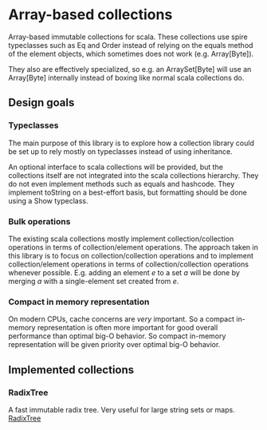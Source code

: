# Array-based collections

Array-based immutable collections for scala. These collections use spire typeclasses such as Eq and Order instead of relying on the equals method of the element objects, which sometimes does not work (e.g. Array[Byte]).

They also are effectively specialized, so e.g. an ArraySet[Byte] will use an Array[Byte] internally instead of boxing like normal scala collections do.

## Design goals

### Typeclasses

The main purpose of this library is to explore how a collection library could be set up to rely mostly on
typeclasses instead of using inheritance.

An optional interface to scala collections will be provided, but the collections itself are not integrated
into the scala collections hierarchy. They do not even implement methods such as equals and hashcode.
They implement toString on a best-effort basis, but formatting should be done using a Show typeclass.

### Bulk operations

The existing scala collections mostly implement collection/collection operations in terms of
collection/element operations. The approach taken in this library is to focus on collection/collection
operations and to implement collection/element operations in terms of collection/collection operations
whenever possible. E.g. adding an element *e* to a set *a* will be done by merging *a* with a
single-element set created from *e*.

### Compact in memory representation

On modern CPUs, cache concerns are *very* important. So a compact in-memory representation is often more 
important for good overall performance than optimal big-O behavior. So compact in-memory representation
will be given priority over optimal big-O behavior.

## Implemented collections



### RadixTree

A fast immutable radix tree. Very useful for large string sets or maps. [RadixTree](RadixTree.md)
